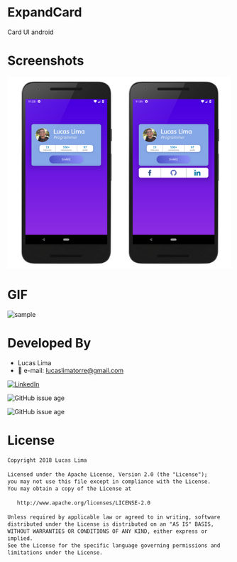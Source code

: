 # ExpandCard
Card UI android

# Screenshots
![Image](https://github.com/lucaslima777/ExpandCard/blob/master/app/src/main/res/src/img_card.png?raw=true)

# GIF

<img src="https://github.com/lucaslima777/ExpandCard/blob/master/app/src/main/res/src/gif.gif?raw=true" title="sample" />




# Developed By

* Lucas Lima 
 * :email: e-mail: lucaslimatorre@gmail.com
 
 [![LinkedIn](https://img.shields.io/badge/LinkedIn-LucasLima-blue.svg)](https://www.linkedin.com/in/lucas-lima-torre/)
 

![GitHub issue age](https://img.shields.io/badge/build-android%20studio-brightgreen.svg)

![GitHub issue age](https://img.shields.io/badge/completion-96%25-orange.svg)



 





# License

    Copyright 2018 Lucas Lima

    Licensed under the Apache License, Version 2.0 (the "License");
    you may not use this file except in compliance with the License.
    You may obtain a copy of the License at

       http://www.apache.org/licenses/LICENSE-2.0

    Unless required by applicable law or agreed to in writing, software
    distributed under the License is distributed on an "AS IS" BASIS,
    WITHOUT WARRANTIES OR CONDITIONS OF ANY KIND, either express or implied.
    See the License for the specific language governing permissions and
    limitations under the License.
